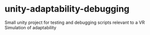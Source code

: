 # unity-adaptability-debugging
Small unity project for testing and debugging scripts relevant to a VR Simulation of adaptability
